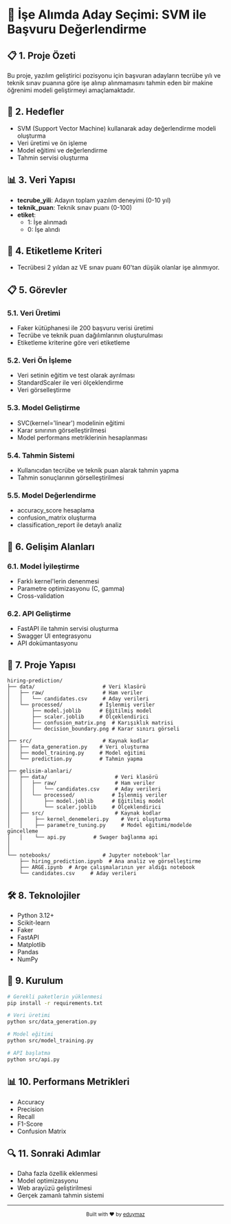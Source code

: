 # 🎯 İşe Alımda Aday Seçimi: SVM ile Başvuru Değerlendirme

## 📋 1. Proje Özeti
Bu proje, yazılım geliştirici pozisyonu için başvuran adayların tecrübe yılı ve teknik sınav puanına göre işe alınıp alınmamasını tahmin eden bir makine öğrenimi modeli geliştirmeyi amaçlamaktadır.

## 🎯 2. Hedefler
- SVM (Support Vector Machine) kullanarak aday değerlendirme modeli oluşturma
- Veri üretimi ve ön işleme
- Model eğitimi ve değerlendirme
- Tahmin servisi oluşturma

## 📊 3. Veri Yapısı
- **tecrube_yili**: Adayın toplam yazılım deneyimi (0-10 yıl)
- **teknik_puan**: Teknik sınav puanı (0-100)
- **etiket**: 
  - 1: İşe alınmadı
  - 0: İşe alındı

## 🎯 4. Etiketleme Kriteri
- Tecrübesi 2 yıldan az VE sınav puanı 60'tan düşük olanlar işe alınmıyor.

## 📋 5. Görevler

### 5.1. Veri Üretimi
- Faker kütüphanesi ile 200 başvuru verisi üretimi
- Tecrübe ve teknik puan dağılımlarının oluşturulması
- Etiketleme kriterine göre veri etiketleme

### 5.2. Veri Ön İşleme
- Veri setinin eğitim ve test olarak ayrılması
- StandardScaler ile veri ölçeklendirme
- Veri görselleştirme

### 5.3. Model Geliştirme
- SVC(kernel='linear') modelinin eğitimi
- Karar sınırının görselleştirilmesi
- Model performans metriklerinin hesaplanması

### 5.4. Tahmin Sistemi
- Kullanıcıdan tecrübe ve teknik puan alarak tahmin yapma
- Tahmin sonuçlarının görselleştirilmesi

### 5.5. Model Değerlendirme
- accuracy_score hesaplama
- confusion_matrix oluşturma
- classification_report ile detaylı analiz

## 🚀 6. Gelişim Alanları

### 6.1. Model İyileştirme
- Farklı kernel'lerin denenmesi
- Parametre optimizasyonu (C, gamma)
- Cross-validation

### 6.2. API Geliştirme
- FastAPI ile tahmin servisi oluşturma
- Swagger UI entegrasyonu
- API dokümantasyonu

## 📁 7. Proje Yapısı
```
hiring-prediction/
├── data/                      # Veri klasörü
│   ├── raw/                   # Ham veriler
│   │   └── candidates.csv     # Aday verileri
│   └── processed/            # İşlenmiş veriler
│       ├── model.joblib      # Eğitilmiş model
│       ├── scaler.joblib     # Ölçeklendirici
│       ├── confusion_matrix.png  # Karışıklık matrisi
│       └── decision_boundary.png # Karar sınırı görseli
│
├── src/                       # Kaynak kodlar
│   ├── data_generation.py    # Veri oluşturma
│   ├── model_training.py     # Model eğitimi
│   └── prediction.py         # Tahmin yapma
│
├── gelisim-alanlari/
│   ├── data/                      # Veri klasörü
│   │   ├── raw/                   # Ham veriler
│   │   │   └── candidates.csv     # Aday verileri
│   │   └── processed/            # İşlenmiş veriler
│   │       ├── model.joblib      # Eğitilmiş model
│   │       └── scaler.joblib     # Ölçeklendirici
│   ├── src/                       # Kaynak kodlar
│   │    ├── kernel_denemeleri.py    # Veri oluşturma
│   │    ├── parametre_tuning.py     # Model eğitimi/modelde güncelleme
│   │    └── api.py         # Swager bağlanma api
│               
│
└── notebooks/                 # Jupyter notebook'lar
    ├── hiring_prediction.ipynb  # Ana analiz ve görselleştirme
    ├── ARGE.ipynb  # Arge çalışmalarının yer aldığı notebook 
    └── candidates.csv     # Aday verileri
```

## 🛠️ 8. Teknolojiler
- Python 3.12+
- Scikit-learn
- Faker
- FastAPI
- Matplotlib
- Pandas
- NumPy

## 🚀 9. Kurulum
```bash
# Gerekli paketlerin yüklenmesi
pip install -r requirements.txt

# Veri üretimi
python src/data_generation.py

# Model eğitimi
python src/model_training.py

# API başlatma
python src/api.py
```

## 📊 10. Performans Metrikleri
- Accuracy
- Precision
- Recall
- F1-Score
- Confusion Matrix

## 🔍 11. Sonraki Adımlar
- Daha fazla özellik eklenmesi
- Model optimizasyonu
- Web arayüzü geliştirilmesi
- Gerçek zamanlı tahmin sistemi

---

<div align="center">
  <sub>Built with ❤️ by <a href="https://github.com/eduymaz">eduymaz</a></sub>
</div> 
